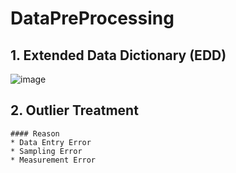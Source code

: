 # DataPreProcessing

 ## 1. Extended Data Dictionary (EDD)
 ![image](https://user-images.githubusercontent.com/34093998/87990620-d0646b00-cafd-11ea-9317-800cdff3eead.png)

 ## 2. Outlier Treatment 
    #### Reason
    * Data Entry Error
    * Sampling Error
    * Measurement Error
    
 
